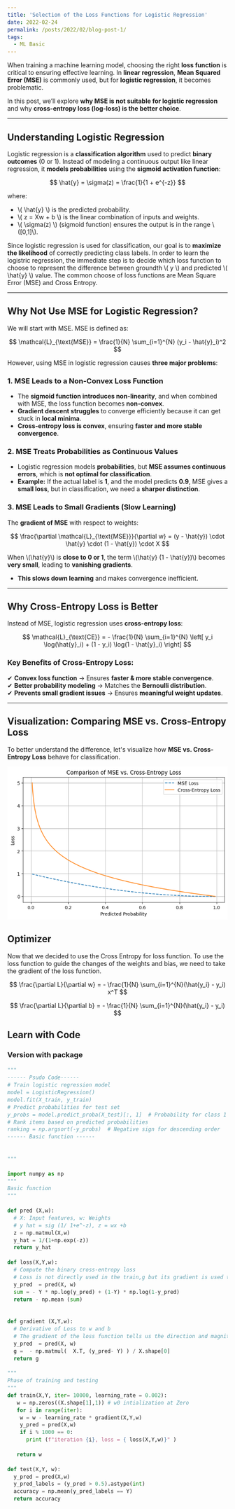 ```yaml
---
title: 'Selection of the Loss Functions for Logistic Regression'
date: 2022-02-24
permalink: /posts/2022/02/blog-post-1/
tags:
  - ML Basic
---
```


When training a machine learning model, choosing the right **loss function** is critical to ensuring effective learning. In **linear regression**, **Mean Squared Error (MSE)** is commonly used, but for **logistic regression**, it becomes problematic.  

In this post, we’ll explore **why MSE is not suitable for logistic regression** and why **cross-entropy loss (log-loss) is the better choice**.  

---

##  Understanding Logistic Regression  
Logistic regression is a **classification algorithm** used to predict **binary outcomes** (0 or 1). Instead of modeling a continuous output like linear regression, it **models probabilities** using the **sigmoid activation function**:

$$
\hat{y} = \sigma(z) = \frac{1}{1 + e^{-z}}
$$

where:  
- \\( \hat{y} \\) is the predicted probability.  
- \\( z = Xw + b \\) is the linear combination of inputs and weights.  
- \\( \sigma(z) \\) (sigmoid function) ensures the output is in the range \\([0,1]\\).  

Since logistic regression is used for classification, our goal is to **maximize the likelihood** of correctly predicting class labels.
In order to learn  the logistric regression, the immediate step is to decide which loss function to choose to represent the difference between groundth \\( y \\) and predicted \\( \hat{y} \\) value. The common choose of loss functions are Mean Square Error (MSE) and Cross Entropy.

---

## Why Not Use MSE for Logistic Regression?  
We will start with MSE. MSE is defined as:

$$
\mathcal{L}_{\text{MSE}} = \frac{1}{N} \sum_{i=1}^{N} (y_i - \hat{y}_i)^2
$$

However, using MSE in logistic regression causes **three major problems**:

### 1. MSE Leads to a Non-Convex Loss Function  
- The **sigmoid function introduces non-linearity**, and when combined with MSE, the loss function becomes **non-convex**.  
- **Gradient descent struggles** to converge efficiently because it can get stuck in **local minima**.  
- **Cross-entropy loss is convex**, ensuring **faster and more stable convergence**.

###  2. MSE Treats Probabilities as Continuous Values  
- Logistic regression models **probabilities**, but **MSE assumes continuous errors**, which is **not optimal for classification**.  
- **Example:** If the actual label is **1**, and the model predicts **0.9**, MSE gives a **small loss**, but in classification, we need a **sharper distinction**.

### 3. MSE Leads to Small Gradients (Slow Learning)  
The **gradient of MSE** with respect to weights:

$$
\frac{\partial \mathcal{L}_{\text{MSE}}}{\partial w} = (y - \hat{y}) \cdot \hat{y} \cdot (1 - \hat{y}) \cdot X
$$

When \\(\hat{y}\\) is **close to 0 or 1**, the term \\(\hat{y} (1 - \hat{y})\\) becomes **very small**, leading to **vanishing gradients**.
- **This slows down learning** and makes convergence inefficient.

---

##  Why Cross-Entropy Loss is Better  
Instead of MSE, logistic regression uses **cross-entropy loss**:

$$
\mathcal{L}_{\text{CE}} = - \frac{1}{N} \sum_{i=1}^{N} \left[ y_i \log(\hat{y}_i) + (1 - y_i) \log(1 - \hat{y}_i) \right]
$$

### **Key Benefits of Cross-Entropy Loss:**  
✔ **Convex loss function** → Ensures **faster & more stable convergence**.  
✔ **Better probability modeling** → Matches the **Bernoulli distribution**.  
✔ **Prevents small gradient issues** → Ensures **meaningful weight updates**.

---

##  Visualization: Comparing MSE vs. Cross-Entropy Loss  
To better understand the difference, let's visualize how **MSE vs. Cross-Entropy Loss** behave for classification.
<p align="center"><img src="/figures/posts//mse.png"  width="550" class="inline"/></p>

## Optimizer
Now that we decided to use the Cross Entropy for loss function. To use the loss function to guide the changes of the weights and bias, we need to take the gradient of the loss function. 

$$
\frac{\partial L}{\partial w} =  - \frac{1}{N} \sum_{i=1}^{N}(\hat{y_i} - y_i) x^T
$$

$$
\frac{\partial L}{\partial b} =  - \frac{1}{N} \sum_{i=1}^{N}(\hat{y_i} - y_i)
$$

## Learn with Code
### Version with package
```python
"""
------ Psudo Code------ 
# Train logistic regression model
model = LogisticRegression()
model.fit(X_train, y_train)
# Predict probabilities for test set
y_probs = model.predict_proba(X_test)[:, 1]  # Probability for class 1 (relevant)
# Rank items based on predicted probabilities
ranking = np.argsort(-y_probs)  # Negative sign for descending order
------ Basic function ------


"""

import numpy as np
"""
Basic function
"""

def pred (X,w):
  # X: Input features, w: Weights
  # y hat = sig (1/ 1+e^-z), z = wx +b
  z = np.matmul(X,w)
  y_hat = 1/(1+np.exp(-z))
  return y_hat

def loss(X,Y,w):
  # Compute the binary cross-entropy loss
  # Loss is not directly used in the train,g but its gradient is used to update the weights
  y_pred  = pred(X, w)
  sum = - Y * np.log(y_pred) + (1-Y) * np.log(1-y_pred)
  return - np.mean (sum)


def gradient (X,Y,w):
  # Derivative of Loss to w and b
  #	The gradient of the loss function tells us the direction and magnitude in which the model’s parameters should be adjusted to minimize the loss.
  y_pred  = pred(X, w)
  g =  - np.matmul(  X.T, (y_pred- Y) ) / X.shape[0]
  return g

"""
Phase of training and testing
"""
def train(X,Y, iter= 10000, learning_rate = 0.002):
   w = np.zeros((X.shape[1],1)) # w0 intialization at Zero
   for i in range(iter):
    w = w - learning_rate * gradient(X,Y,w)
    y_pred = pred(X,w)
    if i % 1000 == 0:
      print (f"iteration {i}, loss = { loss(X,Y,w)}" )

   return w

def test(X,Y, w):
  y_pred = pred(X,w)
  y_pred_labels = (y_pred > 0.5).astype(int)
  accuracy = np.mean(y_pred_labels == Y)
  return accuracy
```
